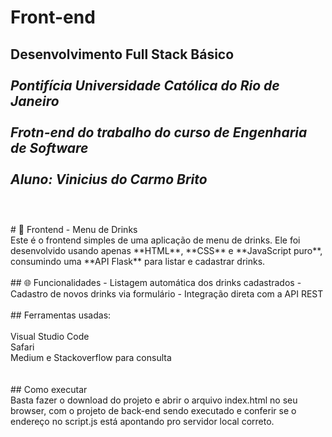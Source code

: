 # Front-end

**Desenvolvimento Full Stack Básico**<br />
<br />
*Pontifícia Universidade Católica do Rio de Janeiro*<br />
<br />
*Frotn-end do trabalho do curso de Engenharia de Software*<br />
<br />
*Aluno: Vinicius do Carmo Brito*<br />
<br />
---

<br />
# 🥂 Frontend - Menu de Drinks
<br />
Este é o frontend simples de uma aplicação de menu de drinks. Ele foi desenvolvido usando apenas **HTML**, **CSS** e **JavaScript puro**, consumindo uma **API Flask** para listar e cadastrar drinks.
<br />

<br />
## 🌐 Funcionalidades
- Listagem automática dos drinks cadastrados
- Cadastro de novos drinks via formulário
- Integração direta com a API REST
<br />

<br />
## Ferramentas usadas:<br />
<br />
Visual Studio Code<br />
Safari<br />
Medium e Stackoverflow para consulta<br />
<br />

<br />
## Como executar
<br />
Basta fazer o download do projeto e abrir o arquivo index.html no seu browser, com o projeto de back-end sendo executado e conferir se o endereço no script.js está apontando pro servidor local correto.
